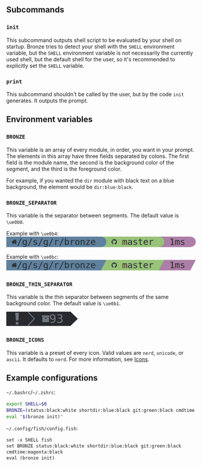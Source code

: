 ## Subcommands
### `init`
This subcommand outputs shell script to be evaluated by your shell on startup. Bronze tries to detect your shell with the `SHELL` environment variable, but the `SHELL` environment variable is not necessarily the currently used shell, but the default shell for the user, so it's recommended to explicitly set the `SHELL` variable.

### `print`
This subcommand shouldn't be called by the user, but by the code `init` generates. It outputs the prompt.

## Environment variables
### `BRONZE`
This variable is an array of every module, in order, you want in your prompt. The elements in this array have three fields separated by colons. The first field is the module name, the second is the background color of the segment, and the third is the foreground color.

For example, if you wanted the `dir` module with black text on a blue background, the element would be `dir:blue:black`.

### `BRONZE_SEPARATOR`
This variable is the separator between segments. The default value is `\ue0b0`.

Example with `\ue0b4`:<br/>
![](e0b4.png)

Example with `\ue0bc`:<br/>
![](e0bc.png)

### `BRONZE_THIN_SEPARATOR`
This variable is the thin separator between segments of the same background color. The default value is `\ue0b1`.

![](thin-separator.png)

### `BRONZE_ICONS`
This variable is a preset of every icon. Valid values are `nerd`, `unicode`, or `ascii`. It defaults to `nerd`. For more information, see [Icons](Icons).

## Example configurations
`~/.bashrc`/`~/.zshrc`:
```sh
export SHELL=$0
BRONZE=(status:black:white shortdir:blue:black git:green:black cmdtime:magenta:black)
eval "$(bronze init)"
```

`~/.config/fish/config.fish`:
```fish
set -x SHELL fish
set BRONZE status:black:white shortdir:blue:black git:green:black cmdtime:magenta:black
eval (bronze init)
```
